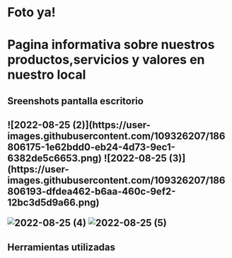  <h1> Foto ya!<h1>

<p>Pagina informativa sobre nuestros productos,servicios y valores en nuestro local<p>

<h2> Sreenshots pantalla escritorio<h2>
![2022-08-25 (2)](https://user-images.githubusercontent.com/109326207/186806175-1e62bdd0-eb24-4d73-9ec1-6382de5c6653.png)
![2022-08-25 (3)](https://user-images.githubusercontent.com/109326207/186806193-dfdea462-b6aa-460c-9ef2-12bc3d5d9a66.png)

![2022-08-25 (4)](https://user-images.githubusercontent.com/109326207/186806214-c0bc6af9-0bfd-4e5b-9767-44276abadb8e.png)
![2022-08-25 (5)](https://user-images.githubusercontent.com/109326207/186806223-8e6f5c17-7854-4690-883f-aa1425ad3873.png)

<h2> Herramientas utilizadas<h2>
